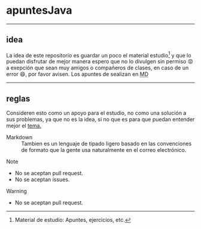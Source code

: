 # apuntesJava

---

## idea

La idea de este repositorio es guardar un poco el material estudio[^1] y que lo puedan disfrutar de mejor manera espero que no lo divulgen sin permiso 😡 a exepción que sean muy amigos o compañeros de clases, en caso de un error 😄, por favor avisen. Los apuntes de sealizan en <abbr title="Markdown">MD</abbr>

---

## reglas

Consideren esto como un apoyo para el estudio, no como una solución a sus problemas, ya que no es la idea, si no que es para que puedan entender mejor el [tema.](#idea)

<dl>
    <dt>Markdown</dt>
    <dd>Tambien es un lenguaje de tipado ligero basado en las convenciones de formato que la gente usa naturalmente en el correo electrónico.</dd>
</dl>

>[!NOTE]
>
> - No se aceptan pull request.
> - No se aceptan issues.

>[!WARNING]
>
> - No se aceptan pull request.

[^1]: Material de estudio: Apuntes, ejercicios, etc.
